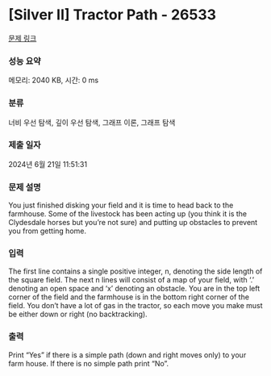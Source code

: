 # [Silver II] Tractor Path - 26533 

[문제 링크](https://www.acmicpc.net/problem/26533) 

### 성능 요약

메모리: 2040 KB, 시간: 0 ms

### 분류

너비 우선 탐색, 깊이 우선 탐색, 그래프 이론, 그래프 탐색

### 제출 일자

2024년 6월 21일 11:51:31

### 문제 설명

<p>You just finished disking your field and it is time to head back to the farmhouse. Some of the livestock has been acting up (you think it is the Clydesdale horses but you’re not sure) and putting up obstacles to prevent you from getting home.</p>

### 입력 

 <p>The first line contains a single positive integer, n, denoting the side length of the square field. The next n lines will consist of a map of your field, with ‘.’ denoting an open space and ‘x’ denoting an obstacle. You are in the top left corner of the field and the farmhouse is in the bottom right corner of the field. You don’t have a lot of gas in the tractor, so each move you make must be either down or right (no backtracking).</p>

### 출력 

 <p>Print “Yes” if there is a simple path (down and right moves only) to your farm house. If there is no simple path print “No”.</p>


